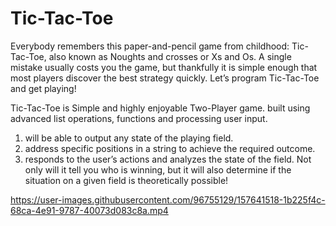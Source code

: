 # Tic-Tac-Toe

Everybody remembers this paper-and-pencil game from childhood: Tic-Tac-Toe, also known as Noughts and crosses or Xs and Os.
A single mistake usually costs you the game, but thankfully it is simple enough that most players discover the best strategy quickly.
Let’s program Tic-Tac-Toe and get playing!

Tic-Tac-Toe is Simple and highly enjoyable Two-Player game.
built using advanced list operations, functions and processing user input.

1. will be able to output any state of the playing field. 
2. address specific positions in a string to achieve the required outcome.
3. responds to the user’s actions and analyzes the state of the field.
Not only will it tell you who is winning, but it will also determine if the situation on a given field is theoretically possible!



https://user-images.githubusercontent.com/96755129/157641518-1b225f4c-68ca-4e91-9787-40073d083c8a.mp4

